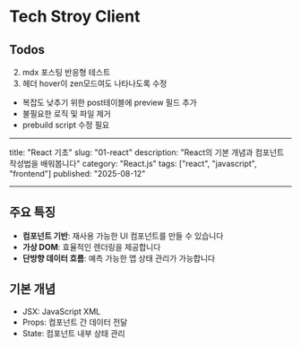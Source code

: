 # Tech Stroy Client

## Todos

2. mdx 포스팅 반응형 테스트
3. 헤더 hover이 zen모드여도 나타나도록 수정

- 복잡도 낮추기 위한 post테이블에 preview 필드 추가
- 불필요한 로직 및 파일 제거
- prebuild script 수정 필요

---

title: "React 기초"
slug: "01-react"
description: "React의 기본 개념과 컴포넌트 작성법을 배워봅니다"
category: "React.js"
tags: ["react", "javascript", "frontend"]
published: "2025-08-12"

---

## 주요 특징

- **컴포넌트 기반**: 재사용 가능한 UI 컴포넌트를 만들 수 있습니다
- **가상 DOM**: 효율적인 렌더링을 제공합니다
- **단방향 데이터 흐름**: 예측 가능한 앱 상태 관리가 가능합니다

## 기본 개념

- JSX: JavaScript XML
- Props: 컴포넌트 간 데이터 전달
- State: 컴포넌트 내부 상태 관리
